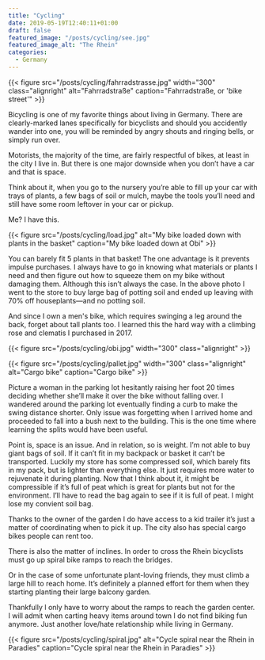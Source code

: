 ```yaml
---
title: "Cycling"
date: 2019-05-19T12:40:11+01:00
draft: false
featured_image: "/posts/cycling/see.jpg"
featured_image_alt: "The Rhein"
categories:
  - Germany
---
```

{{< figure src="/posts/cycling/fahrradstrasse.jpg" width="300" class="alignright" alt="Fahrradstraße" caption="Fahrradstraße, or 'bike street'" >}}

Bicycling is one of my favorite things about living in Germany. There are clearly-marked lanes specifically for bicyclists and should you accidently wander into one, you will be reminded by angry shouts and ringing bells, or simply run over.

Motorists, the majority of the time, are fairly respectful of bikes, at least in the city I live in. But there is one major downside when you don’t have a car and that is space.

Think about it, when you go to the nursery you’re able to fill up your car with trays of plants, a few bags of soil or mulch, maybe the tools you’ll need and still have some room leftover in your car or pickup.

Me? I have this.

{{< figure src="/posts/cycling/load.jpg" alt="My bike loaded down with plants in the basket" caption="My bike loaded down at Obi" >}}

You can barely fit 5 plants in that basket! The one advantage is it prevents impulse purchases. I always have to go in knowing what materials or plants I need and then figure out how to squeeze them on my bike without damaging them. Although this isn’t always the case. In the above photo I went to the store to buy large bag of potting soil and ended up leaving with 70% off houseplants—and no potting soil.

And since I own a men's bike, which requires swinging a leg around the back, forget about tall plants too. I learned this the hard way with a climbing rose and clematis I purchased in 2017.

{{< figure src="/posts/cycling/obi.jpg" width="300" class="alignright" >}}

{{< figure src="/posts/cycling/pallet.jpg" width="300" class="alignright" alt="Cargo bike" caption="Cargo bike" >}}

Picture a woman in the parking lot hesitantly raising her foot 20 times deciding whether she’ll make it over the bike without falling over. I wandered around the parking lot eventually finding a curb to make the swing distance shorter. Only issue was forgetting when I arrived home and proceeded to fall into a bush next to the building. This is the one time where learning the splits would have been useful.

Point is, space is an issue. And in relation, so is weight. I’m not able to buy giant bags of soil. If it can’t fit in my backpack or basket it can’t be transported. Luckily my store has some compressed soil, which barely fits in my pack, but is lighter than everything else. It just requires more water to rejuvenate it during planting. Now that I think about it, it might be compressible if it’s full of peat which is great for plants but not for the environment. I’ll have to read the bag again to see if it is full of peat. I might lose my convient soil bag.

Thanks to the owner of the garden I do have access to a kid trailer it’s just a matter of coordinating when to pick it up. The city also has special cargo bikes people can rent too.

There is also the matter of inclines. In order to cross the Rhein bicyclists must go up spiral bike ramps to reach the bridges.

Or in the case of some unfortunate plant-loving friends, they must climb a large hill to reach home. It’s definitely a planned effort for them when they starting planting their large balcony garden.

Thankfully I only have to worry about the ramps to reach the garden center. I will admit when carting heavy items around town I do not find biking fun anymore. Just another love/hate relationship while living in Germany.

{{< figure src="/posts/cycling/spiral.jpg" alt="Cycle spiral near the Rhein in Paradies" caption="Cycle spiral near the Rhein in Paradies"  >}}
